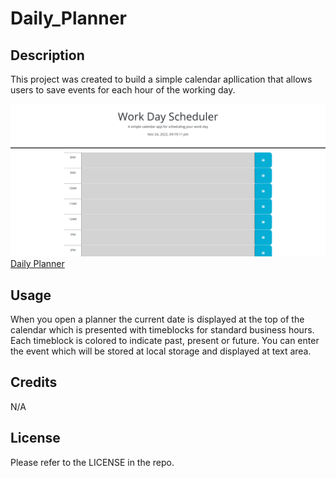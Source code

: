# Daily_Planner

## Description

This project was created to build a simple calendar apllication that allows users to save events for each hour of the working day.

![Daily_Planer](./assets/daily.planner.png)
[Daily Planner](https://zairabarry.github.io/Daily-Planner/)

## Usage

When you open a planner the current date is displayed at the top of the calendar which is presented with timeblocks for standard business hours. Each timeblock is colored to indicate past, present or future. You can enter the event which will be stored at local storage and displayed at text area.

## Credits

N/A

## License

Please refer to the LICENSE in the repo.
